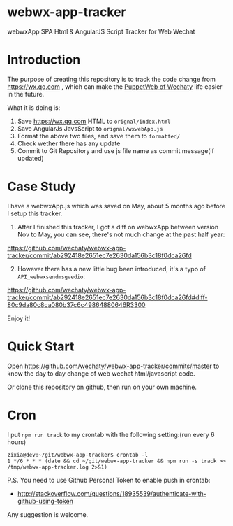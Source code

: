 # webwx-app-tracker
webwxApp SPA Html &amp; AngularJS Script Tracker for Web Wechat

# Introduction

The purpose of creating this repository is to track the code change from https://wx.qq.com , which can make the [PuppetWeb of Wechaty](https://github.com/wechaty/wechaty/blob/master/src/puppet-web/) life easier in the future.

What it is doing is:

1. Save https://wx.qq.com HTML to `orignal/index.html`
1. Save AngularJs JavsScript to `orignal/wxwebApp.js`
1. Format the above two files, and save them to `formatted/`
1. Check wether there has any update
1. Commit to Git Repository and use js file name as commit message(if updated)

# Case Study

I have a webwxApp.js which was saved on May, about 5 months ago before I setup this tracker.

1. After I finished this tracker, I got a diff on webwxApp between version Nov to May, you can see, there's not much change at the past half year:

  https://github.com/wechaty/webwx-app-tracker/commit/ab292418e2651ec7e2630da156b3c18f0dca26fd

2. However there has a new little bug been introduced, it's a typo of `API_webwxsendmsgvedio`:

  https://github.com/wechaty/webwx-app-tracker/commit/ab292418e2651ec7e2630da156b3c18f0dca26fd#diff-80c9da80c8ca080b37c6c49864880646R3300

Enjoy it!

# Quick Start

Open https://github.com/wechaty/webwx-app-tracker/commits/master to know the day to day change of web wechat html/javascript code.

Or clone this repository on github, then run on your own machine.

# Cron

I put `npm run track` to my crontab with the following setting:(run every 6 hours)

```shell
zixia@dev:~/git/webwx-app-tracker$ crontab -l
1 */6 * * * (date && cd ~/git/webwx-app-tracker && npm run -s track >> /tmp/webwx-app-tracker.log 2>&1)
```

P.S. You need to use Github Personal Token to enable push in crontab:

* http://stackoverflow.com/questions/18935539/authenticate-with-github-using-token

Any suggestion is welcome.


